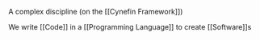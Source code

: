 A complex discipline  (on the [[Cynefin Framework]])

We write [[Code]] in a [[Programming Language]] to create [[Software]]s